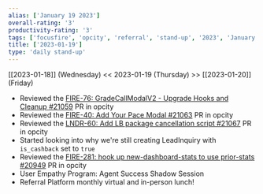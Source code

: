 ```yaml
---
alias: ['January 19 2023']
overall-rating: '3'
productivity-rating: '3'
tags: ['focusfire', 'opcity', 'referral', 'stand-up', '2023', 'January', 'Thursday']
title: ['2023-01-19']
type: 'daily stand-up'
---
```

[[2023-01-18]] (Wednesday) << 2023-01-19 (Thursday) >> [[2023-01-20]] (Friday)

- Reviewed the [FIRE-76: GradeCallModalV2 - Upgrade Hooks and Cleanup #21059](https://github.com/Opcity/opcity/pull/21059) PR in opcity
- Reviewed the [FIRE-40: Add Your Pace Modal #21063](https://github.com/Opcity/opcity/pull/21063) PR in opcity
- Reviewed the [LNDR-60: Add LB package cancellation script #21067](https://github.com/Opcity/opcity/pull/21067) PR in opcity
- Started looking into why we're still creating LeadInquiry with `is_cashback` set to `true`
- Reviewed the [FIRE-281: hook up new-dashboard-stats to use prior-stats #20949](https://github.com/Opcity/opcity/pull/20949) PR in opcity
- User Empathy Program: Agent Success Shadow Session
- Referral Platform monthly virtual and in-person lunch!